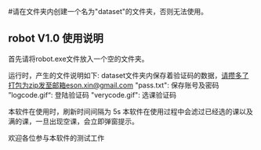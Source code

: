 #请在文件夹内创建一个名为"dataset"的文件夹，否则无法使用。

## robot V1.0 使用说明

首先请将robot.exe文件放入一个空的文件夹。

运行时，产生的文件说明如下:
dataset文件夹内保存着验证码的数据，请攒多了打包为zip发至邮箱eson.xin@gmail.com
"pass.txt": 保存账号及密码
”logcode.gif“: 登陆验证码
"verycode.gif": 选课验证码

本软件在使用时，刷新时间间隔为
5s
本软件在使用过程中会滤过已经选的课以及满的课，一旦出现空课，会立即弹窗提示。

欢迎各位参与本软件的测试工作